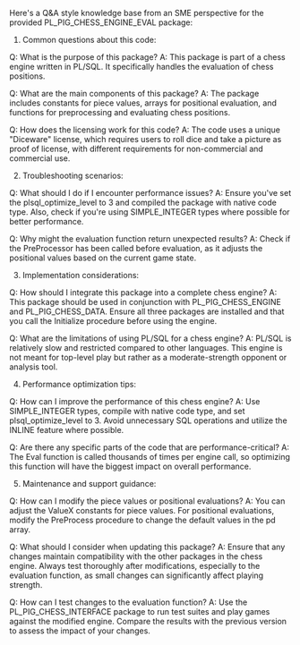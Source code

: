 Here's a Q&A style knowledge base from an SME perspective for the provided PL_PIG_CHESS_ENGINE_EVAL package:

1. Common questions about this code:

Q: What is the purpose of this package?
A: This package is part of a chess engine written in PL/SQL. It specifically handles the evaluation of chess positions.

Q: What are the main components of this package?
A: The package includes constants for piece values, arrays for positional evaluation, and functions for preprocessing and evaluating chess positions.

Q: How does the licensing work for this code?
A: The code uses a unique "Diceware" license, which requires users to roll dice and take a picture as proof of license, with different requirements for non-commercial and commercial use.

2. Troubleshooting scenarios:

Q: What should I do if I encounter performance issues?
A: Ensure you've set the plsql_optimize_level to 3 and compiled the package with native code type. Also, check if you're using SIMPLE_INTEGER types where possible for better performance.

Q: Why might the evaluation function return unexpected results?
A: Check if the PreProcessor has been called before evaluation, as it adjusts the positional values based on the current game state.

3. Implementation considerations:

Q: How should I integrate this package into a complete chess engine?
A: This package should be used in conjunction with PL_PIG_CHESS_ENGINE and PL_PIG_CHESS_DATA. Ensure all three packages are installed and that you call the Initialize procedure before using the engine.

Q: What are the limitations of using PL/SQL for a chess engine?
A: PL/SQL is relatively slow and restricted compared to other languages. This engine is not meant for top-level play but rather as a moderate-strength opponent or analysis tool.

4. Performance optimization tips:

Q: How can I improve the performance of this chess engine?
A: Use SIMPLE_INTEGER types, compile with native code type, and set plsql_optimize_level to 3. Avoid unnecessary SQL operations and utilize the INLINE feature where possible.

Q: Are there any specific parts of the code that are performance-critical?
A: The Eval function is called thousands of times per engine call, so optimizing this function will have the biggest impact on overall performance.

5. Maintenance and support guidance:

Q: How can I modify the piece values or positional evaluations?
A: You can adjust the ValueX constants for piece values. For positional evaluations, modify the PreProcess procedure to change the default values in the pd array.

Q: What should I consider when updating this package?
A: Ensure that any changes maintain compatibility with the other packages in the chess engine. Always test thoroughly after modifications, especially to the evaluation function, as small changes can significantly affect playing strength.

Q: How can I test changes to the evaluation function?
A: Use the PL_PIG_CHESS_INTERFACE package to run test suites and play games against the modified engine. Compare the results with the previous version to assess the impact of your changes.